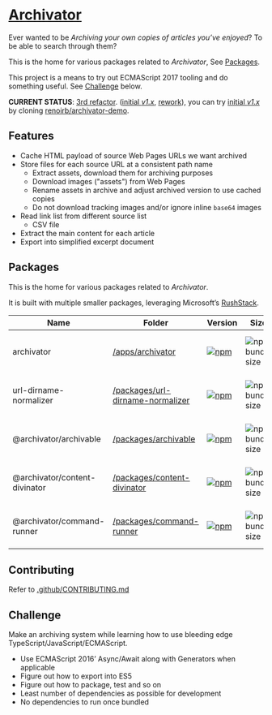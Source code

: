 # [Archivator][public-url]

Ever wanted to be _Archiving your own copies of articles you’ve enjoyed_?
To be able to search through them?

This is the home for various packages related to _Archivator_, See [Packages](#packages).

This project is a means to try out ECMAScript 2017 tooling and do something useful.
See [Challenge](#challenge) below.

__CURRENT STATUS__: [3rd refactor][current-tree]. ([initial _v1.x_][initial], [rework][rework]), you can try [initial _v1.x_][initial] by cloning [renoirb/archivator-demo](https://github.com/renoirb/archivator-demo).

[public-url]: http://archivator.site 'Public Archivator.Site'
[current-tree]: https://github.com/renoirb/archivator/tree/v3.x-dev 'Current attempt, leveraging Monorepo and heavy testing'
[initial]: https://github.com/renoirb/archivator/tree/v1.0.0 'Initial prototype, current v1.x published release train, frozen since Nov 2017'
[rework]: https://github.com/renoirb/archivator/tree/v2.0.0 'Rework attempt, dropped in Sept 2018'
[rushstack]: https://github.com/microsoft/rushstack 'Rush Stack for managing Monorepos'

## Features

- Cache HTML payload of source Web Pages URLs we want archived
- Store files for each source URL at a consistent path name
  - Extract assets, download them for archiving purposes
  - Download images ("assets") from Web Pages
  - Rename assets in archive and adjust archived version to use cached copies
  - Do not download tracking images and/or ignore inline `base64` images
- Read link list from different source list
  - CSV file
- Extract the main content for each article
- Export into simplified excerpt document

## Packages

This is the home for various packages related to _Archivator_.

It is built with multiple smaller packages, leveraging Microsoft’s [RushStack][rushstack].

| Name                          | Folder                                                                 | Version                                                                                                                                                                                      | Size                                                                                                            | Dependencies                                                                                                                                                                           | Changelog                                           |
| ----------------------------- | ---------------------------------------------------------------------- | -------------------------------------------------------------------------------------------------------------------------------------------------------------------------------------------- | --------------------------------------------------------------------------------------------------------------- | -------------------------------------------------------------------------------------------------------------------------------------------------------------------------------------- | --------------------------------------------------- |
| archivator        | [/apps/archivator](./apps/archivator/) | [![npm](https://img.shields.io/npm/v/archivator?style=flat-square&logo=appveyor&label=npm&logo=npm)](https://www.npmjs.com/package/archivator)                       | ![npm bundle size](https://img.shields.io/bundlephobia/min/archivator?style=flat-square)            | ![Libraries.io dependency status for latest release](https://img.shields.io/librariesio/release/npm/archivator?style=flat-square&logo=appveyor&logo=dependabot)            | [𝌡](./apps/archivator/CHANGELOG.md) |
| url-dirname-normalizer        | [/packages/url-dirname-normalizer](./packages/url-dirname-normalizer/) | [![npm](https://img.shields.io/npm/v/url-dirname-normalizer?style=flat-square&logo=appveyor&label=npm&logo=npm)](https://www.npmjs.com/package/url-dirname-normalizer)                       | ![npm bundle size](https://img.shields.io/bundlephobia/min/url-dirname-normalizer?style=flat-square)            | ![Libraries.io dependency status for latest release](https://img.shields.io/librariesio/release/npm/url-dirname-normalizer?style=flat-square&logo=appveyor&logo=dependabot)            | [𝌡](./packages/url-dirname-normalizer/CHANGELOG.md) |
| @archivator/archivable        | [/packages/archivable](./packages/archivable/)                         | [![npm](https://img.shields.io/npm/v/%40archivator%2Farchivable?style=flat-square&logo=appveyor&label=npm&logo=npm)](https://www.npmjs.com/package/%40archivator%2Farchivable)               | ![npm bundle size](https://img.shields.io/bundlephobia/min/%40archivator%2Farchivable?style=flat-square)        | ![Libraries.io dependency status for latest release](https://img.shields.io/librariesio/release/npm/%40archivator%2Farchivable?style=flat-square&logo=appveyor&logo=dependabot)        | [𝌡](./packages/archivable/CHANGELOG.md)             |
| @archivator/content-divinator | [/packages/content-divinator](./packages/content-divinator/)           | [![npm](https://img.shields.io/npm/v/%40archivator%2Fcontent-divinator?style=flat-square&logo=appveyor&label=npm&logo=npm)](https://www.npmjs.com/package/%40archivator%2Fcontent-divinator) | ![npm bundle size](https://img.shields.io/bundlephobia/min/%40archivator%2Fcontent-divinator?style=flat-square) | ![Libraries.io dependency status for latest release](https://img.shields.io/librariesio/release/npm/%40archivator%2Fcontent-divinator?style=flat-square&logo=appveyor&logo=dependabot) | [𝌡](./packages/content-divinator/CHANGELOG.md)      |
| @archivator/command-runner | [/packages/command-runner](./packages/command-runner/)           | [![npm](https://img.shields.io/npm/v/%40archivator%2Fcommand-runner?style=flat-square&logo=appveyor&label=npm&logo=npm)](https://www.npmjs.com/package/%40archivator%2Fcommand-runner) | ![npm bundle size](https://img.shields.io/bundlephobia/min/%40archivator%2Fcommand-runner?style=flat-square) | ![Libraries.io dependency status for latest release](https://img.shields.io/librariesio/release/npm/%40archivator%2Fcommand-runner?style=flat-square&logo=appveyor&logo=dependabot) | [𝌡](./packages/command-runner/CHANGELOG.md)      |

## Contributing

Refer to [.github/CONTRIBUTING.md](./.github/CONTRIBUTING.md)

## Challenge

Make an archiving system while learning how to use bleeding edge TypeScript/JavaScript/ECMAScript.

- Use ECMAScript 2016’ Async/Await along with Generators when applicable
- Figure out how to export into ES5
- Figure out how to package, test and so on
- Least number of dependencies as possible for development
- No dependencies to run once bundled
